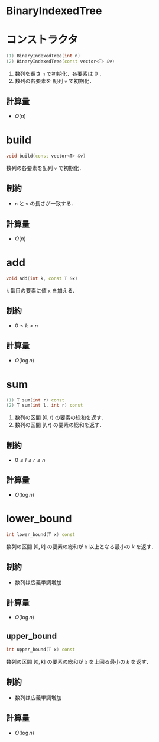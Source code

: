 # BinaryIndexedTree

# コンストラクタ

```cpp
(1) BinaryIndexedTree(int n)
(2) BinaryIndexedTree(const vector<T> &v)
```

1. 数列を長さ `n` で初期化．各要素は $0$ ．
2. 数列の各要素を 配列 `v` で初期化．

## 計算量

- $O(n)$

# build

```cpp
void build(const vector<T> &v)
```

数列の各要素を配列 `v` で初期化．

## 制約

- `n` と `v` の長さが一致する．

## 計算量

- $O(n)$

# add

```cpp
void add(int k, const T &x)
```

`k` 番目の要素に値 `x` を加える．

## 制約

- $0 \leq k \lt n$

## 計算量

- $O(\log n)$

# sum

```cpp
(1) T sum(int r) const 
(2) T sum(int l, int r) const
```

1. 数列の区間 $[0, r)$ の要素の総和を返す．
2. 数列の区間 $[l, r)$ の要素の総和を返す．

## 制約

- $0 \leq l \leq r \leq n$

## 計算量

- $O(\log n)$

# lower_bound

```cpp
int lower_bound(T x) const
```

数列の区間 $[0,k]$ の要素の総和が $x$ 以上となる最小の $k$ を返す．

## 制約

- 数列は広義単調増加

## 計算量

- $O(\log n)$

## upper_bound

```cpp
int upper_bound(T x) const
```

数列の区間 $[0,k]$ の要素の総和が $x$ を上回る最小の $k$ を返す．

## 制約

- 数列は広義単調増加

## 計算量

* $O(\log n)$

